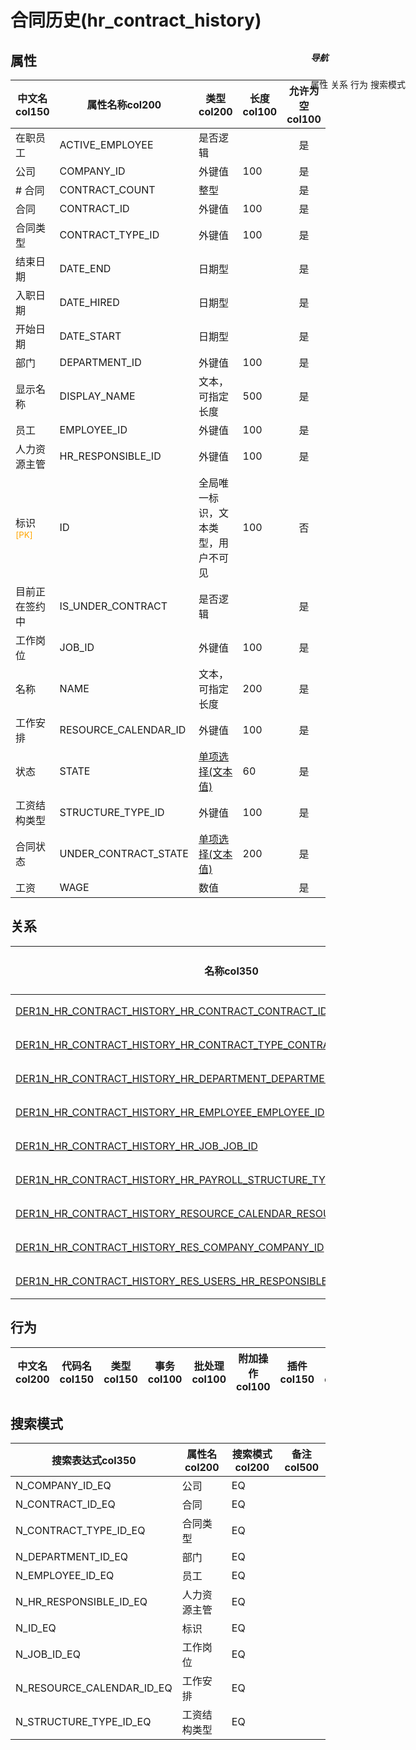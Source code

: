 # 合同历史(hr_contract_history)  <!-- {docsify-ignore-all} -->


## 属性
|    中文名col150 | 属性名称col200           | 类型col200     | 长度col100    |允许为空col100    |  备注col500  |
| --------   |------------| -----  | -----  | :----: | -------- |
|在职员工|ACTIVE_EMPLOYEE|是否逻辑||是||
|公司|COMPANY_ID|外键值|100|是||
|# 合同|CONTRACT_COUNT|整型||是||
|合同|CONTRACT_ID|外键值|100|是||
|合同类型|CONTRACT_TYPE_ID|外键值|100|是||
|结束日期|DATE_END|日期型||是||
|入职日期|DATE_HIRED|日期型||是||
|开始日期|DATE_START|日期型||是||
|部门|DEPARTMENT_ID|外键值|100|是||
|显示名称|DISPLAY_NAME|文本，可指定长度|500|是||
|员工|EMPLOYEE_ID|外键值|100|是||
|人力资源主管|HR_RESPONSIBLE_ID|外键值|100|是||
|标识<sup class="footnote-symbol"><font color=orange>[PK]</font></sup>|ID|全局唯一标识，文本类型，用户不可见|100|否||
|目前正在签约中|IS_UNDER_CONTRACT|是否逻辑||是||
|工作岗位|JOB_ID|外键值|100|是||
|名称|NAME|文本，可指定长度|200|是||
|工作安排|RESOURCE_CALENDAR_ID|外键值|100|是||
|状态|STATE|[单项选择(文本值)](index/dictionary_index#hr_contract_history_state "状态")|60|是||
|工资结构类型|STRUCTURE_TYPE_ID|外键值|100|是||
|合同状态|UNDER_CONTRACT_STATE|[单项选择(文本值)](index/dictionary_index#hr_contract_history_under_contract_state "合同状态")|200|是||
|工资|WAGE|数值||是||


## 关系

<el-row>
<el-tabs v-model="show_der">
<el-tab-pane label="从关系" name="minor">

|  名称col350   | 主实体col200   | 关系类型col200   |    备注col500  |
| -------- |---------- |-----------|----- |
|[DER1N_HR_CONTRACT_HISTORY_HR_CONTRACT_CONTRACT_ID](der/DER1N_HR_CONTRACT_HISTORY_HR_CONTRACT_CONTRACT_ID)|[员工合同(HR_CONTRACT)](module/hr/hr_contract)|1:N关系||
|[DER1N_HR_CONTRACT_HISTORY_HR_CONTRACT_TYPE_CONTRACT_TYPE_ID](der/DER1N_HR_CONTRACT_HISTORY_HR_CONTRACT_TYPE_CONTRACT_TYPE_ID)|[合同类型(HR_CONTRACT_TYPE)](module/hr/hr_contract_type)|1:N关系||
|[DER1N_HR_CONTRACT_HISTORY_HR_DEPARTMENT_DEPARTMENT_ID](der/DER1N_HR_CONTRACT_HISTORY_HR_DEPARTMENT_DEPARTMENT_ID)|[部门(HR_DEPARTMENT)](module/hr/hr_department)|1:N关系||
|[DER1N_HR_CONTRACT_HISTORY_HR_EMPLOYEE_EMPLOYEE_ID](der/DER1N_HR_CONTRACT_HISTORY_HR_EMPLOYEE_EMPLOYEE_ID)|[员工(HR_EMPLOYEE)](module/hr/hr_employee)|1:N关系||
|[DER1N_HR_CONTRACT_HISTORY_HR_JOB_JOB_ID](der/DER1N_HR_CONTRACT_HISTORY_HR_JOB_JOB_ID)|[工作岗位(HR_JOB)](module/hr/hr_job)|1:N关系||
|[DER1N_HR_CONTRACT_HISTORY_HR_PAYROLL_STRUCTURE_TYPE_STRUCTURE_TYPE_ID](der/DER1N_HR_CONTRACT_HISTORY_HR_PAYROLL_STRUCTURE_TYPE_STRUCTURE_TYPE_ID)|[工资结构类型(HR_PAYROLL_STRUCTURE_TYPE)](module/hr/hr_payroll_structure_type)|1:N关系||
|[DER1N_HR_CONTRACT_HISTORY_RESOURCE_CALENDAR_RESOURCE_CALENDAR_ID](der/DER1N_HR_CONTRACT_HISTORY_RESOURCE_CALENDAR_RESOURCE_CALENDAR_ID)|[资源工作时间(RESOURCE_CALENDAR)](module/resource/resource_calendar)|1:N关系||
|[DER1N_HR_CONTRACT_HISTORY_RES_COMPANY_COMPANY_ID](der/DER1N_HR_CONTRACT_HISTORY_RES_COMPANY_COMPANY_ID)|[公司(RES_COMPANY)](module/base/res_company)|1:N关系||
|[DER1N_HR_CONTRACT_HISTORY_RES_USERS_HR_RESPONSIBLE_ID](der/DER1N_HR_CONTRACT_HISTORY_RES_USERS_HR_RESPONSIBLE_ID)|[用户(RES_USERS)](module/base/res_users)|1:N关系||

</el-tab-pane>
</el-tabs>
</el-row>

## 行为
| 中文名col200    | 代码名col150    | 类型col150    | 事务col100   | 批处理col100   | 附加操作col100  | 插件col150    |  备注col300  |
| -------- |---------- |----------- |:----:|:----:|---------| ----- | ----- |

## 搜索模式
|   搜索表达式col350   |    属性名col200    |    搜索模式col200        |备注col500  |
| -------- |------------|------------|------|
|N_COMPANY_ID_EQ|公司|EQ||
|N_CONTRACT_ID_EQ|合同|EQ||
|N_CONTRACT_TYPE_ID_EQ|合同类型|EQ||
|N_DEPARTMENT_ID_EQ|部门|EQ||
|N_EMPLOYEE_ID_EQ|员工|EQ||
|N_HR_RESPONSIBLE_ID_EQ|人力资源主管|EQ||
|N_ID_EQ|标识|EQ||
|N_JOB_ID_EQ|工作岗位|EQ||
|N_RESOURCE_CALENDAR_ID_EQ|工作安排|EQ||
|N_STRUCTURE_TYPE_ID_EQ|工资结构类型|EQ||

<div style="display: block; overflow: hidden; position: fixed; top: 140px; right: 100px;">

##### 导航
<el-anchor >
<el-anchor-link :href="`#/module/hr/hr_contract_history?id=属性`">
  属性
</el-anchor-link>
<el-anchor-link :href="`#/module/hr/hr_contract_history?id=关系`">
  关系
</el-anchor-link>
<el-anchor-link :href="`#/module/hr/hr_contract_history?id=行为`">
  行为
</el-anchor-link>
<el-anchor-link :href="`#/module/hr/hr_contract_history?id=搜索模式`">
  搜索模式
</el-anchor-link>
</el-anchor>
</div>

<script>
 const { createApp } = Vue
  createApp({
    data() {
      return {
show_der:'minor',


      }
    },
    methods: {
    }
  }).use(ElementPlus).mount('#app')
</script>